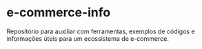 # e-commerce-info
Repositório para auxiliar com ferramentas, exemplos de códigos e informações úteis para um ecossistema de e-commerce.
